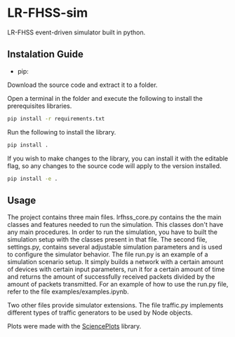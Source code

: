 # LR-FHSS-sim
LR-FHSS event-driven simulator built in python.

## Instalation Guide
* pip:
  
Download the source code and extract it to a folder.

Open a terminal in the folder and execute the following to install the prerequisites libraries.
  ```sh
  pip install -r requirements.txt
  ```

Run the following to install the library.
  ```sh
  pip install .
  ```

If you wish to make changes to the library, you can install it with the editable flag, so any changes to the source code will apply to the version installed.
  ```sh
  pip install -e .
  ```

## Usage

The project contains three main files. lrfhss_core.py contains the the main classes and features needed to run the simulation. This classes don't have any main procedures. In order to run the simulation, you have to built the simulation setup with the classes present in that file. The second file, settings.py, contains several adjustable simulation parameters and is used to configure the simulator behavior. The file run.py is an example of a simulation scenario setup. It simply builds a network with a certain amount of devices with certain input parameters, run it for a certain amount of time and returns the amount of successfully received packets divided by the amount of packets transmitted. For an example of how to use the run.py file, refer to the file examples/examples.ipynb.

Two other files provide simulator extensions. The file traffic.py implements different types of traffic generators to be used by Node objects.

Plots were made with the [SciencePlots](https://github.com/garrettj403/SciencePlots) library.
